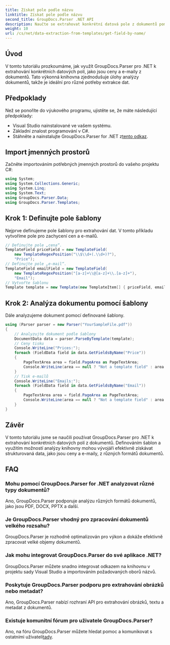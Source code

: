 ```yaml
---
title: Získat pole podle názvu
linktitle: Získat pole podle názvu
second_title: GroupDocs.Parser .NET API
description: Naučte se extrahovat konkrétní datová pole z dokumentů pomocí GroupDocs.Parser for .NET. Podrobný průvodce s příklady kódu.
weight: 10
url: /cs/net/data-extraction-from-templates/get-field-by-name/
---
```

## Úvod
V tomto tutoriálu prozkoumáme, jak využít GroupDocs.Parser pro .NET k extrahování konkrétních datových polí, jako jsou ceny a e-maily z dokumentů. Tato výkonná knihovna zjednodušuje úlohy analýzy dokumentů, takže je ideální pro různé potřeby extrakce dat.
## Předpoklady
Než se ponoříte do výukového programu, ujistěte se, že máte následující předpoklady:
- Visual Studio nainstalované ve vašem systému.
- Základní znalost programování v C#.
-  Stáhněte a nainstalujte GroupDocs.Parser for .NET z[tento odkaz](https://releases.groupdocs.com/parser/net/).

## Import jmenných prostorů
Začněte importováním potřebných jmenných prostorů do vašeho projektu C#:
```csharp
using System;
using System.Collections.Generic;
using System.Linq;
using System.Text;
using GroupDocs.Parser.Data;
using GroupDocs.Parser.Templates;
```
## Krok 1: Definujte pole šablony
Nejprve definujeme pole šablony pro extrahování dat. V tomto příkladu vytvoříme pole pro zachycení cen a e-mailů.
```csharp
// Definujte pole „cena“.
TemplateField priceField = new TemplateField(
    new TemplateRegexPosition("\\$\\d+(.\\d+)?"),
    "Price");
// Definujte pole „e-mail“.
TemplateField emailField = new TemplateField(
    new TemplateRegexPosition("[a-z]+\\@[a-z]+\\.[a-z]+"),
    "Email");
// Vytvořte šablonu
Template template = new Template(new TemplateItem[] { priceField, emailField });
```
## Krok 2: Analýza dokumentu pomocí šablony
Dále analyzujeme dokument pomocí definované šablony.
```csharp
using (Parser parser = new Parser("YourSampleFile.pdf"))
{
    // Analyzujte dokument podle šablony
    DocumentData data = parser.ParseByTemplate(template);
    // Ceny tisku
    Console.WriteLine("Prices:");
    foreach (FieldData field in data.GetFieldsByName("Price"))
    {
        PageTextArea area = field.PageArea as PageTextArea;
        Console.WriteLine(area == null ? "Not a template field" : area.Text);
    }
    // Tisk e-mailů
    Console.WriteLine("Emails:");
    foreach (FieldData field in data.GetFieldsByName("Email"))
    {
        PageTextArea area = field.PageArea as PageTextArea;
        Console.WriteLine(area == null ? "Not a template field" : area.Text);
    }
}
```

## Závěr
V tomto tutoriálu jsme se naučili používat GroupDocs.Parser pro .NET k extrahování konkrétních datových polí z dokumentů. Definováním šablon a využitím možností analýzy knihovny mohou vývojáři efektivně získávat strukturovaná data, jako jsou ceny a e-maily, z různých formátů dokumentů.

## FAQ
### Mohu pomocí GroupDocs.Parser for .NET analyzovat různé typy dokumentů?
Ano, GroupDocs.Parser podporuje analýzu různých formátů dokumentů, jako jsou PDF, DOCX, PPTX a další.
### Je GroupDocs.Parser vhodný pro zpracování dokumentů velkého rozsahu?
GroupDocs.Parser je rozhodně optimalizován pro výkon a dokáže efektivně zpracovat velké objemy dokumentů.
### Jak mohu integrovat GroupDocs.Parser do své aplikace .NET?
GroupDocs.Parser můžete snadno integrovat odkazem na knihovnu v projektu sady Visual Studio a importováním požadovaných oborů názvů.
### Poskytuje GroupDocs.Parser podporu pro extrahování obrázků nebo metadat?
Ano, GroupDocs.Parser nabízí rozhraní API pro extrahování obrázků, textu a metadat z dokumentů.
### Existuje komunitní fórum pro uživatele GroupDocs.Parser?
 Ano, na fóru GroupDocs.Parser můžete hledat pomoc a komunikovat s ostatními uživateli[tady](https://forum.groupdocs.com/c/parser/17).